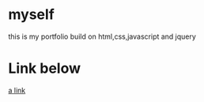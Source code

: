 # myself
this is my portfolio  build on html,css,javascript and jquery

# Link below
[a link](https://missionraj.github.io/myself/portfolio.html)